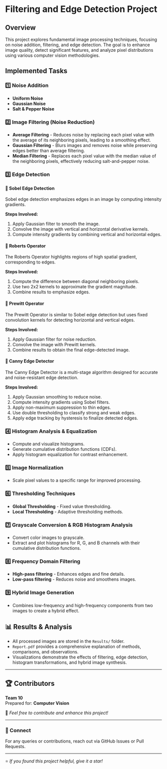 # Filtering and Edge Detection Project

## Overview
This project explores fundamental image processing techniques, focusing on noise addition, filtering, and edge detection. The goal is to enhance image quality, detect significant features, and analyze pixel distributions using various computer vision methodologies.

## Implemented Tasks

### 1️⃣ Noise Addition
- **Uniform Noise**
- **Gaussian Noise**
- **Salt & Pepper Noise**

### 2️⃣ Image Filtering (Noise Reduction)
- **Average Filtering** - Reduces noise by replacing each pixel value with the average of its neighboring pixels, leading to a smoothing effect.
- **Gaussian Filtering** - Blurs images and removes noise while preserving edges better than average filtering.
- **Median Filtering** - Replaces each pixel value with the median value of the neighboring pixels, effectively reducing salt-and-pepper noise.

### 3️⃣ Edge Detection

#### 🔹 Sobel Edge Detection
Sobel edge detection emphasizes edges in an image by computing intensity gradients.

**Steps Involved:**
1. Apply Gaussian filter to smooth the image.
2. Convolve the image with vertical and horizontal derivative kernels.
3. Compute intensity gradients by combining vertical and horizontal edges.

#### 🔹 Roberts Operator
The Roberts Operator highlights regions of high spatial gradient, corresponding to edges.

**Steps Involved:**
1. Compute the difference between diagonal neighboring pixels.
2. Use two 2x2 kernels to approximate the gradient magnitude.
3. Combine results to emphasize edges.

#### 🔹 Prewitt Operator
The Prewitt Operator is similar to Sobel edge detection but uses fixed convolution kernels for detecting horizontal and vertical edges.

**Steps Involved:**
1. Apply Gaussian filter for noise reduction.
2. Convolve the image with Prewitt kernels.
3. Combine results to obtain the final edge-detected image.

#### 🔹 Canny Edge Detector
The Canny Edge Detector is a multi-stage algorithm designed for accurate and noise-resistant edge detection.

**Steps Involved:**
1. Apply Gaussian smoothing to reduce noise.
2. Compute intensity gradients using Sobel filters.
3. Apply non-maximum suppression to thin edges.
4. Use double thresholding to classify strong and weak edges.
5. Apply edge tracking by hysteresis to finalize detected edges.

### 4️⃣ Histogram Analysis & Equalization
- Compute and visualize histograms.
- Generate cumulative distribution functions (CDFs).
- Apply histogram equalization for contrast enhancement.

### 5️⃣ Image Normalization
- Scale pixel values to a specific range for improved processing.

### 6️⃣ Thresholding Techniques
- **Global Thresholding** - Fixed value thresholding.
- **Local Thresholding** - Adaptive thresholding methods.

### 7️⃣ Grayscale Conversion & RGB Histogram Analysis
- Convert color images to grayscale.
- Extract and plot histograms for R, G, and B channels with their cumulative distribution functions.

### 8️⃣ Frequency Domain Filtering
- **High-pass filtering** - Enhances edges and fine details.
- **Low-pass filtering** - Reduces noise and smoothens images.

### 9️⃣ Hybrid Image Generation
- Combines low-frequency and high-frequency components from two images to create a hybrid effect.

## 📊 Results & Analysis
- All processed images are stored in the `Results/` folder.
- `Report.pdf` provides a comprehensive explanation of methods, comparisons, and observations.
- Visualizations demonstrate the effects of filtering, edge detection, histogram transformations, and hybrid image synthesis.

---

## 🏆 Contributors
**Team 10**  
Prepared for: **Computer Vision**

📌 *Feel free to contribute and enhance this project!*

---

### 🔗 Connect
For any queries or contributions, reach out via GitHub Issues or Pull Requests.

---

⭐ *If you found this project helpful, give it a star!*

